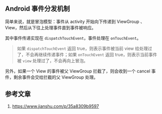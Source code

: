 ## Android 事件分发机制

简单来说，就是冒泡模型：事件从 activity 开始向下传递到 ViewGroup 、 View，然后从下往上处理事件直到事件被响应。

其中事件传递实现在 `dispatchTouchEvent`，事件处理在 `onTouchEvent`。

> 如果 `dispatchTouchEvent` 返回 true，则表示事件被当前 view 给处理过了，不会再继续传递事件；如果 `onTouchEvent` 返回 true，则表示当前事件被 `view` 处理过了，不会再向上冒泡。

另外，如果一个 View 的事件被父 ViewGroup 拦截了，则会收到一个 cancel 事件，剩余事件会交给拦截的父 ViewGroup 处理。

## 参考文章

1. https://www.jianshu.com/p/35a8309b9597